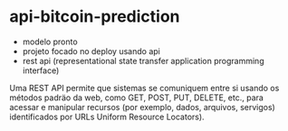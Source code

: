 # api-bitcoin-prediction

- modelo pronto
- projeto focado no deploy usando api
- rest api (representational state transfer application programming interface)

Uma REST API permite que sistemas se comuniquem entre si usando os métodos padräo
da web, como GET, POST, PUT, DELETE, etc., para acessar e manipular recursos (por exemplo,
dados, arquivos, servigos) identificados por URLs Uniform Resource Locators).

